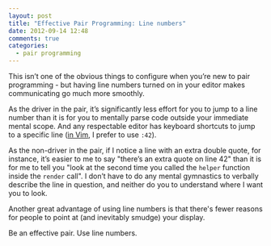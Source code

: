 ```yaml
---
layout: post
title: "Effective Pair Programming: Line numbers"
date: 2012-09-14 12:48
comments: true
categories:
  - pair programming
---
```


This isn’t one of the obvious things to configure when you’re new to pair programming - but having line numbers turned on in your editor makes communicating go much more smoothly.

As the driver in the pair, it’s significantly less effort for you to jump to a line number than it is for you to mentally parse code outside your immediate mental scope.
And any respectable editor has keyboard shortcuts to jump to a specific line ([in Vim](http://vim.wikia.com/wiki/Go_to_line), I prefer to use `:42`).

As the non-driver in the pair, if I notice a line with an extra double quote, for instance, it’s easier to me to say "there’s an extra quote on line 42" than it is for me to tell you "look at the second time you called the `helper` function inside the `render` call".
I don’t have to do any mental gymnastics to verbally describe the line in question, and neither do you to understand where I want you to look.

Another great advantage of using line numbers is that there's fewer reasons for people to point at (and inevitably smudge) your display.

Be an effective pair. Use line numbers.
